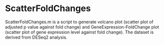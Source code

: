 # ScatterFoldChanges
ScatterFoldChanges.m is a script to generate volcano plot (scatter plot of adjusted p value against fold change) and GeneExpression-FoldChange plot (scatter plot of gene expression level against fold change). The dataset is derived from DESeq2 analysis. 
